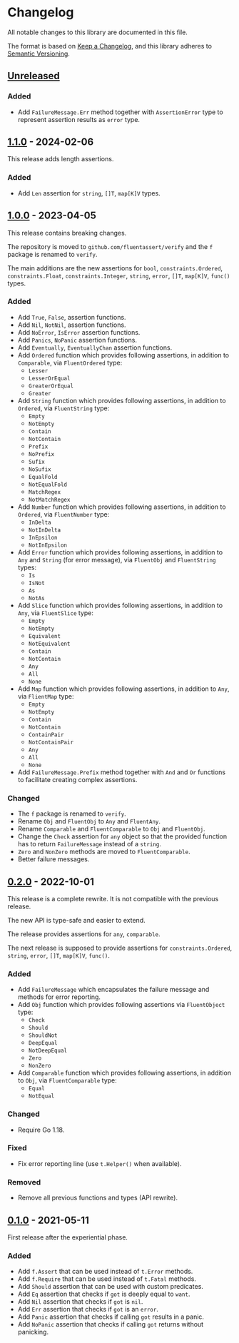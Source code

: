 # Changelog

All notable changes to this library are documented in this file.

The format is based on [Keep a Changelog](https://keepachangelog.com/en/1.1.0/),
and this library adheres to [Semantic Versioning](https://semver.org/spec/v2.0.0.html).

## [Unreleased](https://github.com/fluentassert/verify/compare/v1.1.0...HEAD)

### Added

- Add `FailureMessage.Err` method together with `AssertionError` type
  to represent assertion results as `error` type.

## [1.1.0](https://github.com/fluentassert/verify/releases/tag/v1.1.0) - 2024-02-06

This release adds length assertions.

### Added

- Add `Len` assertion for `string`, `[]T`, `map[K]V` types.

## [1.0.0](https://github.com/fluentassert/verify/releases/tag/v1.0.0) - 2023-04-05

This release contains breaking changes.

The repository is moved to `github.com/fluentassert/verify`
and the `f` package is renamed to `verify`.

The main additions are the new assertions for
`bool`, `constraints.Ordered`, `constraints.Float`, `constraints.Integer`,
`string`, `error`, `[]T`, `map[K]V`, `func()` types.

### Added

- Add `True`, `False`, assertion functions.
- Add `Nil`, `NotNil`, assertion functions.
- Add `NoError`, `IsError` assertion functions.
- Add `Panics`, `NoPanic` assertion functions.
- Add `Eventually`, `EventuallyChan` assertion functions.
- Add `Ordered` function which provides following assertions,
  in addition to `Comparable`, via `FluentOrdered` type:
  - `Lesser`
  - `LesserOrEqual`
  - `GreaterOrEqual`
  - `Greater`
- Add `String` function which provides following assertions,
  in addition to `Ordered`, via `FluentString` type:
  - `Empty`
  - `NotEmpty`
  - `Contain`
  - `NotContain`
  - `Prefix`
  - `NoPrefix`
  - `Sufix`
  - `NoSufix`
  - `EqualFold`
  - `NotEqualFold`
  - `MatchRegex`
  - `NotMatchRegex`
- Add `Number` function which provides following assertions,
  in addition to `Ordered`, via `FluentNumber` type:
  - `InDelta`
  - `NotInDelta`
  - `InEpsilon`
  - `NotInEpsilon`
- Add `Error` function which provides following assertions,
  in addition to `Any` and `String` (for error message),
  via `FluentObj` and `FluentString` types:
  - `Is`
  - `IsNot`
  - `As`
  - `NotAs`
- Add `Slice` function which provides following assertions,
  in addition to `Any`, via `FluentSlice` type:
  - `Empty`
  - `NotEmpty`
  - `Equivalent`
  - `NotEquivalent`
  - `Contain`
  - `NotContain`
  - `Any`
  - `All`
  - `None`
- Add `Map` function which provides following assertions,
  in addition to `Any`, via `FlientMap` type:
  - `Empty`
  - `NotEmpty`
  - `Contain`
  - `NotContain`
  - `ContainPair`
  - `NotContainPair`
  - `Any`
  - `All`
  - `None`
- Add `FailureMessage.Prefix` method together with `And` and `Or` functions
  to facilitate creating complex assertions.

### Changed

- The `f` package is renamed to `verify`.
- Rename `Obj` and `FluentObj` to `Any` and `FluentAny`.
- Rename `Comparable` and `FluentComparable` to `Obj` and `FluentObj`.
- Change the `Check` assertion for `any` object so that the
  provided function has to return `FailureMessage`
  instead of a `string`.
- `Zero` and `NonZero` methods are moved to `FluentComparable`.
- Better failure messages.

## [0.2.0](https://github.com/fluentassert/verify/releases/tag/v0.2.0) - 2022-10-01

This release is a complete rewrite.
It is not compatible with the previous release.

The new API is type-safe and easier to extend.

The release provides assertions for `any`, `comparable`.

The next release is supposed to provide assertions for
`constraints.Ordered`, `string`, `error`, `[]T`, `map[K]V`, `func()`.

### Added

- Add `FailureMessage` which encapsulates the failure message
  and methods for error reporting.
- Add `Obj` function which provides following assertions
  via `FluentObject` type:
  - `Check`
  - `Should`
  - `ShouldNot`
  - `DeepEqual`
  - `NotDeepEqual`
  - `Zero`
  - `NonZero`
- Add `Comparable` function which provides following assertions,
  in addition to `Obj`, via `FluentComparable` type:
  - `Equal`
  - `NotEqual`

### Changed

- Require Go 1.18.

### Fixed

- Fix error reporting line (use `t.Helper()` when available).

### Removed

- Remove all previous functions and types (API rewrite).

## [0.1.0](https://github.com/fluentassert/verify/releases/tag/v0.1.0) - 2021-05-11

First release after the experiential phase.

### Added

- Add `f.Assert` that can be used instead of `t.Error` methods.
- Add `f.Require` that can be used instead of `t.Fatal` methods.
- Add `Should` assertion that can be used with custom predicates.
- Add `Eq` assertion that checks if `got` is deeply equal to `want`.
- Add `Nil` assertion that checks if `got` is `nil`.
- Add `Err` assertion that checks if `got` is an `error`.
- Add `Panic` assertion that checks if calling `got` results in a panic.
- Add `NoPanic` assertion that checks if calling `got` returns without panicking.
